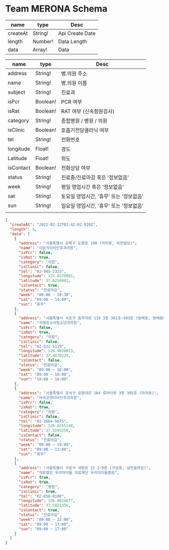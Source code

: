 # Team MERONA Schema

| name     | type    | Desc            |
| -------- | ------- | --------------- |
| createAt | String! | Api Create Date |
| length   | Number! | Data Length     |
| data     | Array!  | Data            |

| name      | type     | Desc                                    |
| --------- | -------- | --------------------------------------- |
| address   | String!  | 병.의원 주소                            |
| name      | String!  | 병.의원 이름                            |
| subject   | String!  | 진료과                                  |
| isPcr     | Boolean! | PCR 여부                                |
| isRat     | Boolean! | RAT 여부 (신속항원검사)                 |
| category  | String!  | 종합병원 / 병원 / 의원                  |
| isClinic  | Boolean! | 호흡기전담클리닉 여부                   |
| tel       | String!  | 전화번호                                |
| longitude | Float!   | 경도                                    |
| Latitude  | Float!   | 위도                                    |
| isContact | Boolean! | 전화상담 여부                           |
| status    | String!  | 진료중/진료마감 혹은 '정보없음'         |
| week      | String!  | 평일 영업시간 혹은 '정보없음'           |
| sat       | String!  | 토요일 영업시간, '휴무' 또는 '정보없음' |
| sun       | String!  | 일요일 영업시간, '휴무' 또는 '정보없음' |
|           |          |                                         |

```json
{
  "createAt": "2022-02-22T02:42:02.920Z",
  "length": 4,
  "data": [
    {
      "address": "서울특별시 강북구 도봉로 190 (미아동, 비전빌딩)",
      "name": "이윤식이비인후과의원",
      "isPcr": false,
      "isRat": true,
      "category": "의원",
      "isClinic": false,
      "tel": "02-945-2323",
      "longitude": 127.0270001,
      "latitude": 37.6258982,
      "isContact": true,
      "status": "진료마감",
      "week": "09:00 ~ 18:30",
      "sat": "09:00 ~ 14:00",
      "sun": "휴무"
    },
    {
      "address": "서울특별시 서초구 동작대로 118 3층 301호~303호 (방배동, 방배동예다인프라자빌딩)",
      "name": "지에프소아청소년과의원",
      "isPcr": false,
      "isRat": true,
      "category": "의원",
      "isClinic": false,
      "tel": "02-522-5119",
      "longitude": 126.9828023,
      "latitude": 37.4870229,
      "isContact": false,
      "status": "진료마감",
      "week": "09:00 ~ 18:00",
      "sat": "09:00 ~ 16:00",
      "sun": "10:00 ~ 16:00"
    },
    {
      "address": "서울특별시 강서구 공항대로 164 류마타워 3층 305호 (마곡동)",
      "name": "마곡코엔이비인후과의원",
      "isPcr": false,
      "isRat": true,
      "category": "의원",
      "isClinic": false,
      "tel": "02-2664-5075",
      "longitude": 126.8255148,
      "latitude": 37.5593259,
      "isContact": false,
      "status": "진료마감",
      "week": "09:00 ~ 19:00",
      "sat": "09:00 ~ 13:00",
      "sun": "휴무"
    },
    {
      "address": "서울특별시 구로구 새말로 15 2~9층 (구로동, 삼전솔하임)",
      "name": "의료법인 우리아이들 의료재단 우리아이들병원",
      "isPcr": true,
      "isRat": true,
      "category": "병원",
      "isClinic": true,
      "tel": "02-858-0100",
      "longitude": 126.8824677,
      "latitude": 37.5021356,
      "isContact": true,
      "status": "진료마감",
      "week": "09:00 ~ 22:00",
      "sat": "09:00 ~ 17:00",
      "sun": "09:00 ~ 17:00"
    }
  ]
}
```

